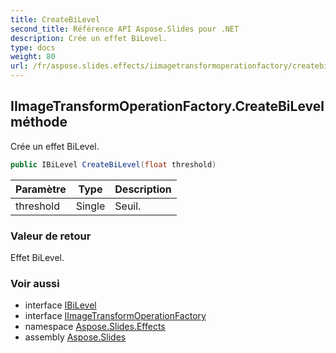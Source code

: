 ```yaml
---
title: CreateBiLevel
second_title: Référence API Aspose.Slides pour .NET
description: Crée un effet BiLevel.
type: docs
weight: 80
url: /fr/aspose.slides.effects/iimagetransformoperationfactory/createbilevel/
---
```


## IImageTransformOperationFactory.CreateBiLevel méthode

Crée un effet BiLevel.

```csharp
public IBiLevel CreateBiLevel(float threshold)
```

| Paramètre | Type | Description |
| --- | --- | --- |
| threshold | Single | Seuil. |

### Valeur de retour

Effet BiLevel.

### Voir aussi

* interface [IBiLevel](../../ibilevel)
* interface [IImageTransformOperationFactory](../../iimagetransformoperationfactory)
* namespace [Aspose.Slides.Effects](../../iimagetransformoperationfactory)
* assembly [Aspose.Slides](../../../)

<!-- NE PAS ÉDITER : généré par xmldocmd pour Aspose.Slides.dll -->